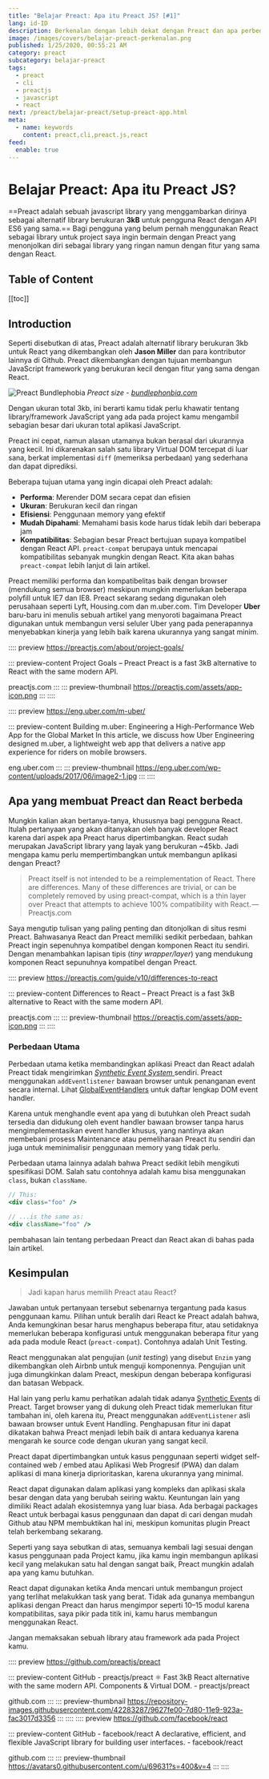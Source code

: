 ```yaml
---
title: "Belajar Preact: Apa itu Preact JS? [#1]"
lang: id-ID
description: Berkenalan dengan lebih dekat dengan Preact dan apa perbedaannya dengan React.
image: /images/covers/belajar-preact-perkenalan.png
published: 1/25/2020, 00:55:21 AM
category: preact
subcategory: belajar-preact
tags: 
  - preact
  - cli
  - preactjs
  - javascript
  - react
next: /preact/belajar-preact/setup-preact-app.html
meta:
  - name: keywords
    content: preact,cli,preact.js,react
feed:
  enable: true
---
```

# Belajar Preact: Apa itu Preact JS?

<Author name="Ryan Aunur Rassyid" />
<FeaturedImage 
  src="/images/covers/belajar-preact-perkenalan.png"
  source="swansoftwaresolutions.com"
  sourceLink="https://swansoftwaresolutions.com/a-different-kind-of-library-react-or-preact/" />

==Preact adalah sebuah javascript library yang menggambarkan dirinya sebagai alternatif library berukuran **3kB** untuk pengguna React dengan API ES6 yang sama.== Bagi pengguna yang belum pernah menggunakan React sebagai library untuk project saya ingin bermain dengan Preact yang menonjolkan diri sebagai library yang ringan namun dengan fitur yang sama dengan React.

## Table of Content
[[toc]]

## Introduction
Seperti disebutkan di atas, Preact adalah alternatif library berukuran 3kb untuk React yang dikembangkan oleh **Jason Miller** dan para kontributor lainnya di Github. Preact dikembangkan dengan tujuan membangun JavaScript framework yang berukuran kecil dengan fitur yang sama dengan React.

![Preact Bundlephobia](/images/posts/preact-bundle-pobia.png)
*Preact size - [bundlephonbia.com](https://bundlephobia.com/result?p=preact@10.2.1)*

Dengan ukuran total 3kb, ini berarti kamu tidak perlu khawatir tentang library/framework JavaScript yang ada pada project kamu mengambil sebagian besar dari ukuran total aplikasi JavaScript.

Preact ini cepat, namun alasan utamanya bukan berasal dari ukurannya yang kecil. Ini dikarenakan salah satu library Virtual DOM tercepat di luar sana, berkat implementasi `diff` (memeriksa perbedaan) yang sederhana dan dapat diprediksi.

Beberapa tujuan utama yang ingin dicapai oleh Preact adalah:
- **Performa**: Merender DOM secara cepat dan efisien
- **Ukuran**: Berukuran kecil dan ringan
- **Efisiensi**: Penggunaan memory yang efektif
- **Mudah Dipahami**: Memahami basis kode harus tidak lebih dari beberapa jam
- **Kompatibilitas**: Sebagian besar Preact bertujuan supaya kompatibel dengan React API. `preact-compat` berupaya untuk mencapai kompatibilitas sebanyak mungkin dengan React. Kita akan bahas `preact-compat` lebih lanjut di lain artikel.

Preact memiliki performa dan kompatibelitas baik dengan browser (mendukung semua browser) meskipun mungkin memerlukan beberapa polyfill untuk IE7 dan IE8. Preact sekarang sedang digunakan oleh perusahaan seperti Lyft, Housing.com dan m.uber.com. Tim Developer **Uber** baru-baru ini menulis sebuah artikel yang menyoroti bagaimana Preact digunakan untuk membangun versi seluler Uber yang pada penerapannya menyebabkan kinerja yang lebih baik karena ukurannya yang sangat minim.

:::: preview https://preactjs.com/about/project-goals/

::: preview-content Project Goals – Preact
Preact is a fast 3kB alternative to React with the same modern API.

preactjs.com
:::
::: preview-thumbnail https://preactjs.com/assets/app-icon.png
:::
::::

:::: preview https://eng.uber.com/m-uber/

::: preview-content Building m.uber: Engineering a High-Performance Web App for the Global Market
In this article, we discuss how Uber Engineering designed m.uber, a lightweight web app that delivers a native app experience for riders on mobile browsers.

eng.uber.com
:::
::: preview-thumbnail https://eng.uber.com/wp-content/uploads/2017/06/image2-1.jpg
:::
::::

## Apa yang membuat Preact dan React berbeda
Mungkin kalian akan bertanya-tanya, khususnya bagi pengguna React. Itulah pertanyaan yang akan ditanyakan oleh banyak developer React karena dari aspek apa Preact harus dipertimbangkan. React sudah merupakan JavaScript library yang layak yang berukuran ~45kb. Jadi mengapa kamu perlu mempertimbangkan untuk membangun aplikasi dengan Preact?

> Preact itself is not intended to be a reimplementation of React. There are differences. Many of these differences are trivial, or can be completely removed by using preact-compat, which is a thin layer over Preact that attempts to achieve 100% compatibility with React. — Preactjs.com

Saya mengutip tulisan yang paling penting dan ditonjolkan di situs resmi Preact. Bahwasanya React dan Preact memiliki sedikit perbedaan, bahkan Preact ingin sepenuhnya kompatibel dengan komponen React itu sendiri. Dengan menambahkan lapisan tipis (*tiny wrapper/layer*) yang mendukung komponen React sepunuhnya kompatibel dengan Preact. 

:::: preview https://preactjs.com/guide/v10/differences-to-react

::: preview-content Differences to React – Preact
Preact is a fast 3kB alternative to React with the same modern API.

preactjs.com
:::
::: preview-thumbnail https://preactjs.com/assets/app-icon.png
:::
::::

### Perbedaan Utama
Perbedaan utama ketika membandingkan aplikasi Preact dan React adalah Preact tidak mengirimkan [*Synthetic Event System* ](https://reactjs.org/docs/events.html)sendiri. Preact menggunakan `addEventlistener` bawaan browser untuk penanganan event secara internal. Lihat [GlobalEventHandlers](https://developer.mozilla.org/en-US/docs/Web/API/GlobalEventHandlers) untuk daftar lengkap DOM event handler.

Karena untuk menghandle event apa yang di butuhkan oleh Preact sudah tersedia dan didukung oleh event handler bawaan browser tanpa harus mengimplementasikan event handler khusus, yang nantinya akan membebani prosess Maintenance atau pemeliharaan Preact itu sendiri dan juga untuk meminimalisir penggunaan memory yang tidak perlu. 

Perbedaan utama lainnya adalah bahwa Preact sedikit lebih mengikuti spesifikasi DOM. Salah satu contohnya adalah kamu bisa menggunakan `class`, bukan `className`.

```jsx
// This:
<div class="foo" />

// ...is the same as:
<div className="foo" />
```

pembahasan lain tentang perbedaan Preact dan React akan di bahas pada lain artikel.

## Kesimpulan
> Jadi kapan harus memilih Preact atau React?

Jawaban untuk pertanyaan tersebut sebenarnya tergantung pada kasus penggunaan kamu. Pilihan untuk beralih dari React ke Preact adalah bahwa, Anda kemungkinan besar harus menghapus beberapa fitur, atau setidaknya memerlukan beberapa konfigurasi untuk menggunakan beberapa fitur yang ada pada module React (`preact-compat`). Contohnya adalah Unit Testing.

React menggunakan alat pengujian (*unit testing*) yang disebut `Enzim` yang dikembangkan oleh Airbnb untuk menguji komponennya. Pengujian unit juga dimungkinkan dalam Preact, meskipun dengan beberapa konfigurasi dan batasan Webpack.

Hal lain yang perlu kamu perhatikan adalah tidak adanya [Synthetic Events](https://reactjs.org/docs/events.html) di Preact. Target browser yang di dukung oleh Preact tidak memerlukan fitur tambahan ini, oleh karena itu, Preact menggunakan `addEventListener` asli bawaan browser untuk Event Handling. Penghapusan fitur ini dapat dikatakan bahwa Preact menjadi lebih baik di antara keduanya karena mengarah ke source code dengan ukuran yang sangat kecil.

Preact dapat dipertimbangkan untuk kasus penggunaan seperti widget self-contained web / embed atau Aplikasi Web Progresif (PWA) dan dalam aplikasi di mana kinerja diprioritaskan, karena ukurannya yang minimal.

React dapat digunakan dalam aplikasi yang kompleks dan aplikasi skala besar dengan data yang berubah seiring waktu. Keuntungan lain yang dimiliki React adalah ekosistemnya yang luar biasa. Ada berbagai packages React untuk berbagai kasus penggunaan dan dapat di cari dengan mudah Github atau NPM membuktikan hal ini, meskipun komunitas plugin Preact telah berkembang sekarang.

Seperti yang saya sebutkan di atas, semuanya kembali lagi sesuai dengan kasus penggunaan pada Project kamu, jika kamu ingin membangun aplikasi kecil yang melakukan satu hal dengan sangat baik, Preact mungkin adalah apa yang kamu butuhkan.

React dapat digunakan ketika Anda mencari untuk membangun project yang terlihat melakukkan task yang berat. Tidak ada gunanya membangun aplikasi dengan Preact dan harus mengimpor seperti 10–15 modul karena kompatibilitas, saya pikir pada titik ini, kamu harus membangun menggunakan React.

Jangan memaksakan sebuah library atau framework ada pada Project kamu.

:::: preview https://github.com/preactjs/preact

::: preview-content GitHub - preactjs/preact
⚛️ Fast 3kB React alternative with the same modern API. Components & Virtual DOM. - preactjs/preact

github.com
:::
::: preview-thumbnail https://repository-images.githubusercontent.com/42283287/9627fe00-7d80-11e9-923a-fac3017d3356
:::
::::
:::: preview https://github.com/facebook/react

::: preview-content GitHub - facebook/react
A declarative, efficient, and flexible JavaScript library for building user interfaces. - facebook/react

github.com
:::
::: preview-thumbnail https://avatars0.githubusercontent.com/u/69631?s=400&v=4
:::
::::

<Disqus />
